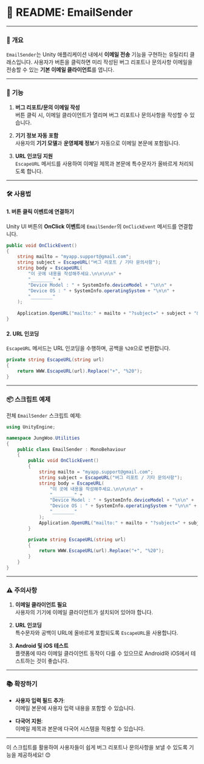 # 📄 **README: EmailSender**

---

### 📌 **개요**

`EmailSender`는 Unity 애플리케이션 내에서 **이메일 전송** 기능을 구현하는 유틸리티 클래스입니다. 사용자가 버튼을 클릭하면 미리 작성된 버그 리포트나 문의사항 이메일을 전송할 수 있는 **기본 이메일 클라이언트**를 엽니다.

---

### 🚀 **기능**

1. **버그 리포트/문의 이메일 작성**  
   버튼 클릭 시, 이메일 클라이언트가 열리며 버그 리포트나 문의사항을 작성할 수 있습니다.

2. **기기 정보 자동 포함**  
   사용자의 **기기 모델**과 **운영체제 정보**가 자동으로 이메일 본문에 포함됩니다.

3. **URL 인코딩 지원**  
   `EscapeURL` 메서드를 사용하여 이메일 제목과 본문에 특수문자가 올바르게 처리되도록 합니다.

---

### 🛠️ **사용법**

#### **1. 버튼 클릭 이벤트에 연결하기**

Unity UI 버튼의 **OnClick 이벤트**에 `EmailSender`의 `OnClickEvent` 메서드를 연결합니다.

```csharp
public void OnClickEvent()
{
    string mailto = "myapp.support@gmail.com";
    string subject = EscapeURL("버그 리포트 / 기타 문의사항");
    string body = EscapeURL(
        "이 곳에 내용을 작성해주세요.\n\n\n\n" + 
        "________" + 
        "Device Model : " + SystemInfo.deviceModel + "\n\n" + 
        "Device OS : " + SystemInfo.operatingSystem + "\n\n" + 
        "________"
    );
    
    Application.OpenURL("mailto:" + mailto + "?subject=" + subject + "&body=" + body);
}
```

#### **2. URL 인코딩**

`EscapeURL` 메서드는 URL 인코딩을 수행하며, 공백을 `%20`으로 변환합니다.

```csharp
private string EscapeURL(string url)
{
    return WWW.EscapeURL(url).Replace("+", "%20");
}
```

---

### 📦 **스크립트 예제**

전체 `EmailSender` 스크립트 예제:

```csharp
using UnityEngine;

namespace JungWoo.Utilities
{
    public class EmailSender : MonoBehaviour
    {
        public void OnClickEvent()
        {
            string mailto = "myapp.support@gmail.com";
            string subject = EscapeURL("버그 리포트 / 기타 문의사항");
            string body = EscapeURL(
                "이 곳에 내용을 작성해주세요.\n\n\n\n" + 
                "________" + 
                "Device Model : " + SystemInfo.deviceModel + "\n\n" + 
                "Device OS : " + SystemInfo.operatingSystem + "\n\n" + 
                "________"
            );
            Application.OpenURL("mailto:" + mailto + "?subject=" + subject + "&body=" + body);
        }

        private string EscapeURL(string url)
        {
            return WWW.EscapeURL(url).Replace("+", "%20");
        }
    }
}
```

---

### ⚠️ **주의사항**

1. **이메일 클라이언트 필요**  
   사용자의 기기에 이메일 클라이언트가 설치되어 있어야 합니다.

2. **URL 인코딩**  
   특수문자와 공백이 URL에 올바르게 포함되도록 `EscapeURL`을 사용합니다.

3. **Android 및 iOS 테스트**  
   플랫폼에 따라 이메일 클라이언트 동작이 다를 수 있으므로 Android와 iOS에서 테스트하는 것이 좋습니다.

---

### 📚 **확장하기**

- **사용자 입력 필드 추가**:  
  이메일 본문에 사용자 입력 내용을 포함할 수 있습니다.

- **다국어 지원**:  
  이메일 제목과 본문에 다국어 시스템을 적용할 수 있습니다.

---

이 스크립트를 활용하여 사용자들이 쉽게 버그 리포트나 문의사항을 보낼 수 있도록 기능을 제공하세요! 😊
